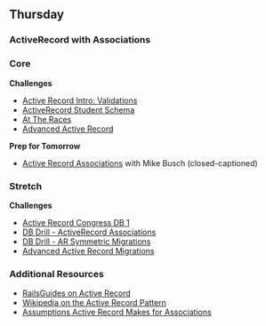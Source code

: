 ## Thursday
### ActiveRecord with Associations

### Core

**Challenges**

- [Active Record Intro: Validations](../../../../active-record-intro-validations-challenge)
- [ActiveRecord Student Schema](../../../../active-record-drill-model-a-student-challenge)
- [At The Races](../../../../active-record-associations-drill-at-the-races-challenge)
- [Advanced Active Record](../../../../active-record-associations-drill-hotels-challenge)

**Prep for Tomorrow**

- [Active Record Associations](https://talks.devbootcamp.com/active-record-associations-3) with Mike Busch (closed-captioned)

### Stretch

**Challenges**

- [Active Record Congress DB 1](../../../../active-record-legislators-challenge)
- [DB Drill - ActiveRecord Associations](../../../../database-drill-activerecord-associations-challenge)
- [DB Drill - AR Symmetric Migrations](../../../../db-drill-ar-symmetric-migrations-challenge)
- [Advanced Active Record Migrations](../../../../database-drill-advanced-activerecord-migrations-challenge)

### Additional Resources

- [RailsGuides on Active Record](http://guides.rubyonrails.org/active_record_querying.html)
- [Wikipedia on the Active Record Pattern](http://en.wikipedia.org/wiki/Active_record_pattern)
- [Assumptions Active Record Makes for Associations](../resources/association-assumptions.pdf)
